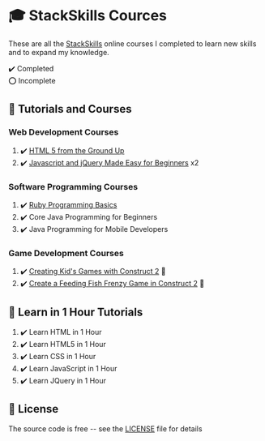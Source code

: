 # :mortar_board: StackSkills Cources

These are all the [StackSkills][stackskills] online courses I completed to learn new skills and to expand my knowledge.

:heavy_check_mark: Completed  
:o: Incomplete

## :beginner: Tutorials and Courses

### Web Development Courses

1. :heavy_check_mark: [HTML 5 from the Ground Up](html5-from-the-ground-up/)
2. :heavy_check_mark: [Javascript and jQuery Made Easy for Beginners](javascript-and-jquery-made-easy/) x2

### Software Programming Courses

1. :heavy_check_mark: [Ruby Programming Basics](ruby-programming-basics/)
2. :heavy_check_mark: Core Java Programming for Beginners
3. :heavy_check_mark: Java Programming for Mobile Developers

### Game Development Courses

1. :heavy_check_mark: [Creating Kid's Games with Construct 2](https://github.com/learning-game-development/learning-construct-2-game-development/tree/master/toddler-games-tutorial) :rocket:
2. :heavy_check_mark: [Create a Feeding Fish Frenzy Game in Construct 2](https://github.com/learning-game-development/learning-construct-2-game-development/tree/master/feeding-fish-frenzy-tutorial) :rocket:

## :beginner: Learn in 1 Hour Tutorials

1. :heavy_check_mark: Learn HTML in 1 Hour
2. :heavy_check_mark: Learn HTML5 in 1 Hour
3. :heavy_check_mark: Learn CSS in 1 Hour
4. :heavy_check_mark: Learn JavaScript in 1 Hour
5. :heavy_check_mark: Learn JQuery in 1 Hour

## :page_with_curl: License

The source code is free -- see the [LICENSE](LICENSE) file for details

[stackskills]: https://stackskills.com/
